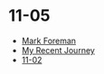 # 11-05

* [Mark Foreman](/11-05/MarkForeman)
* [My Recent Journey](/11-05/MyJourney)
* [11-02](/11-02/Index)

